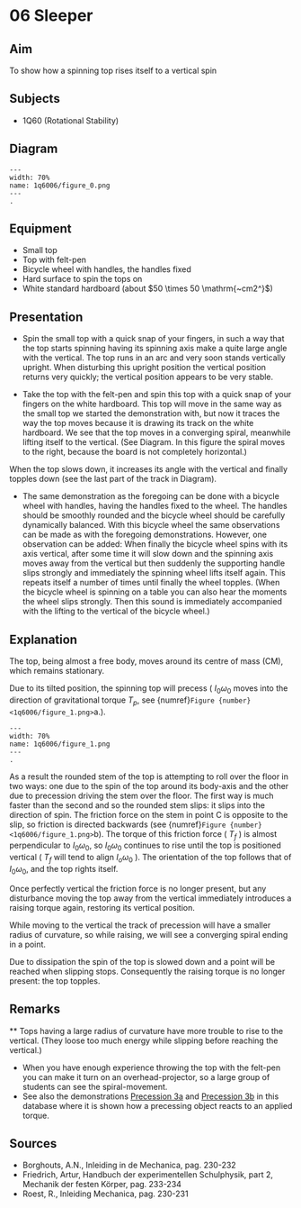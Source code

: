 # 06 Sleeper 
    
  
## Aim   
 To show how a spinning top rises itself to a vertical spin    
  
## Subjects   
* 1Q60 (Rotational Stability)   

## Diagram
   
```{figure} figures/figure_0.png  
---  
width: 70%  
name: 1q6006/figure_0.png  
---  
. 
```

## Equipment
 *  Small top 
 *  Top with felt-pen 
 *  Bicycle wheel with handles, the handles fixed 
 *  Hard surface to spin the tops on 
 *  White standard hardboard (about $50 \times 50 \mathrm{~cm2^}$)

## Presentation   
- Spin the small top with a quick snap of your fingers, in such a way that the top starts spinning having its spinning axis make a quite large angle with the vertical. The top runs in an arc and very soon stands vertically upright. When disturbing this upright position the vertical position returns very quickly; the vertical position appears to be very stable.

- Take the top with the felt-pen and spin this top with a quick snap of your fingers on the white hardboard. This top will move in the same way as the small top we started the demonstration with, but now it traces the way the top moves because it is drawing its track on the white hardboard. We see that the top moves in a converging spiral, meanwhile lifting itself to the vertical. (See Diagram. In this figure the spiral moves to the right, because the board is not completely horizontal.)

When the top slows down, it increases its angle with the vertical and finally topples down (see the last part of the track in Diagram).

- The same demonstration as the foregoing can be done with a bicycle wheel with handles, having the handles fixed to the wheel. The handles should be smoothly rounded and the bicycle wheel should be carefully dynamically balanced. With this bicycle wheel the same observations can be made as with the foregoing demonstrations. However, one observation can be added: When finally the bicycle wheel spins with its axis vertical, after some time it will slow down and the spinning axis moves away from the vertical but then suddenly the supporting handle slips strongly and immediately the spinning wheel lifts itself again. This repeats itself a number of times until finally the wheel topples. (When the bicycle wheel is spinning on a table you can also hear the moments the wheel slips strongly. Then this sound is immediately accompanied with the lifting to the vertical of the bicycle wheel.)
   
  
## Explanation   
The top, being almost a free body, moves around its centre of mass (CM), which remains stationary.

Due to its tilted position, the spinning top will precess ( $I_{0} \omega_{0}$ moves into the direction of gravitational torque $T_{p}$, see {numref}`Figure {number} <1q6006/figure_1.png>`a.).

```{figure} figures/figure_1.png  
---  
width: 70%  
name: 1q6006/figure_1.png  
---  
. 
```
As a result the rounded stem of the top is attempting to roll over the floor in two ways: one due to the spin of the top around its body-axis and the other due to precession driving the stem over the floor. The first way is much faster than the second and so the rounded stem slips: it slips into the direction of spin. The friction force on the stem in point $\mathrm{C}$ is opposite to the slip, so friction is directed backwards (see {numref}`Figure {number} <1q6006/figure_1.png>`b). The torque of this friction force ( $T_{f}$ ) is almost perpendicular to $I_{0} \omega_{0}$, so $I_{0} \omega_{0}$ continues to rise until the top is positioned vertical ( $T_{f}$ will tend to align $I_{o} \omega_{0}$ ). The orientation of the top follows that of $I_{0} \omega_{0}$, and the top rights itself.

Once perfectly vertical the friction force is no longer present, but any disturbance moving the top away from the vertical immediately introduces a raising torque again, restoring its vertical position.

While moving to the vertical the track of precession will have a smaller radius of curvature, so while raising, we will see a converging spiral ending in a point.

Due to dissipation the spin of the top is slowed down and a point will be reached when slipping stops. Consequently the raising torque is no longer present: the top topples.  
  
## Remarks
**  Tops having a large radius of curvature have more trouble to rise to the vertical. (They loose too much energy while slipping before reaching the vertical.) 
 *  When you have enough experience throwing the top with the felt-pen you can make it turn on an overhead-projector, so a large group of students can see the spiral-movement. 
 *  See also the demonstrations [Precession 3a](../../1Q50%20Gyros/1Q5008%20Precession/1Q5008.md) and [Precession 3b](../../1Q50%20Gyros/1Q5009%20Precession/1Q5009.md) in this database where it is shown how a precessing object reacts to an applied torque.   
  
## Sources
 *  Borghouts, A.N., Inleiding in de Mechanica, pag. 230-232 
 *  Friedrich, Artur, Handbuch der experimentellen Schulphysik, part 2, Mechanik der festen Körper, pag. 233-234 
 *  Roest, R., Inleiding Mechanica, pag. 230-231
  